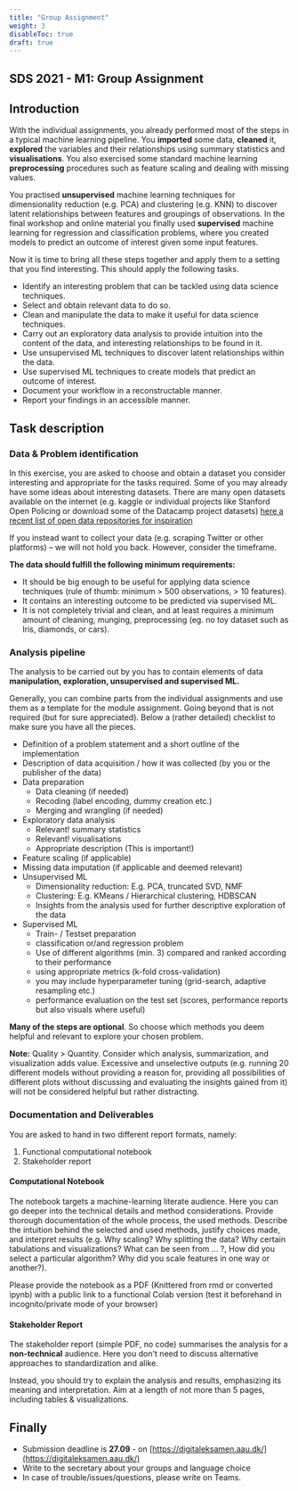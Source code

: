 ```yaml
---
title: "Group Assignment"
weight: 3
disableToc: true
draft: true
---
```


## SDS 2021 - M1: Group Assignment


## Introduction


With the individual assignments, you already performed most of the steps in a typical machine learning pipeline. You **imported** some data, **cleaned** it, **explored** the variables and their relationships using summary statistics and **visualisations**. You also exercised some standard machine learning **preprocessing** procedures such as feature scaling and dealing with missing values. 


You practised **unsupervised**  machine learning techniques for dimensionality reduction (e.g. PCA) and clustering (e.g. KNN) to discover latent relationships between features and groupings of observations. In the final workshop and online material you finally used **supervised** machine learning for regression and classification problems, where you created models to predict an outcome of interest given some input features. 

Now it is time to bring all these steps together and apply them to a setting that you find interesting. This should apply the following tasks. 

- Identify an interesting problem that can be tackled using data science techniques. 
- Select and obtain relevant data to do so. 
- Clean and manipulate the data to make it useful for data science techniques. 
- Carry out an exploratory data analysis to provide intuition into the content of the data, and interesting relationships to be found in it. 
- Use unsupervised ML techniques to discover latent relationships within the data. 
- Use supervised ML techniques to create models that predict an outcome of interest. 
- Document your workflow in a reconstructable manner. 
- Report your findings in an accessible manner. 


## Task description

### Data & Problem identification


In this exercise, you are asked to choose and obtain a dataset you consider interesting and appropriate for the tasks required. Some of you may already have some ideas about interesting datasets. There are many open datasets available on the internet (e.g. kaggle or individual projects like Stanford Open Policing or download some of the Datacamp project datasets) [here a recent list of open data repositories for inspiration](https://towardsdatascience.com/top-sourcesfor-machine-learning-datasets-bb6d0dc3378b)


If you instead want to collect your data (e.g. scraping Twitter or other platforms) – we will not hold you back. However, consider the timeframe. 


**The data should fulfill the following minimum requirements:**


- It should be big enough to be useful for applying data science techniques (rule of thumb: minimum  > 500 observations, > 10 features). 
- It contains an interesting outcome to be predicted via supervised ML. 
- It is not completely trivial and clean, and at least requires a minimum amount of cleaning, munging, preprocessing (eg. no toy dataset such as Iris, diamonds, or cars).  

### Analysis pipeline


The analysis to be carried out by you has to contain elements of data **manipulation, exploration, unsupervised and supervised ML.** 


Generally, you can combine parts from the individual assignments and use them as a template for the module assignment. Going beyond that is not required (but for sure appreciated). Below a (rather detailed) checklist to make sure you have all the pieces.  
- Definition of a problem statement and a short outline of the implementation  
- Description of data acquisition / how it was collected (by you or the publisher of the data)
- Data preparation 
    - Data cleaning (if needed) 
    - Recoding (label encoding, dummy creation etc.) 
    - Merging and wrangling (if needed) 
- Exploratory data analysis  
    - Relevant! summary statistics  
    - Relevant! visualisations  
    - Appropriate description (This is important!)  
- Feature scaling (if applicable)  
- Missing data imputation (if applicable and deemed relevant)  
- Unsupervised ML  
    - Dimensionality reduction: E.g. PCA, truncated SVD, NMF  
    - Clustering: E.g. KMeans / Hierarchical clustering, HDBSCAN 
    - Insights from the analysis used for further descriptive exploration of the data
- Supervised ML  
    - Train- / Testset preparation  
    - classification or/and regression problem  
    - Use of different algorithms (min. 3) compared and ranked according to their performance  
    - using appropriate metrics (k-fold cross-validation)  
    - you may include hyperparameter tuning (grid-search, adaptive resampling etc.)  
    - performance evaluation on the test set (scores, performance reports but also visuals where useful) 

**Many of the steps are optional**. So choose which methods you deem helpful and relevant to explore your chosen problem. 


**Note:** Quality > Quantity. Consider which analysis, summarization, and visualization adds value. Excessive and unselective outputs (e.g. running 20 different models without providing a reason for, providing all possibilities of different plots without discussing and evaluating the insights gained from it) will not be considered helpful but rather distracting. 

### Documentation and Deliverables

You are asked to hand in two different report formats, namely: 

1. 	Functional computational notebook
2. 	Stakeholder report

#### Computational Notebook

The notebook targets a machine-learning literate audience. Here you can go deeper into the technical details and method considerations. Provide thorough documentation of the whole process, the used methods. Describe the intuition behind the selected and used methods, justify choices made, and interpret results (e.g. Why scaling? Why splitting the data? Why certain tabulations and visualizations? What can be seen from ... ?, How did you select a particular algorithm? Why did you scale features in one way or another?).  

Please provide the notebook as a PDF (Knittered from rmd or converted ipynb) with a public link to a functional Colab version (test it beforehand in incognito/private mode of your browser) 

#### Stakeholder Report

The stakeholder report (simple PDF, no code) summarises the analysis for a **non-technical** audience. Here you don't need to discuss alternative approaches to standardization and alike. 

Instead, you should try to explain the analysis and results, emphasizing its meaning and interpretation. Aim at a length of not more than 5 pages, including tables & visualizations. 

## Finally

-   Submission deadline is **27.09** - on [https://digitaleksamen.aau.dk/](https://digitaleksamen.aau.dk/)
-   Write to the secretary about your groups and language choice
-  In case of trouble/issues/questions, please write on Teams.